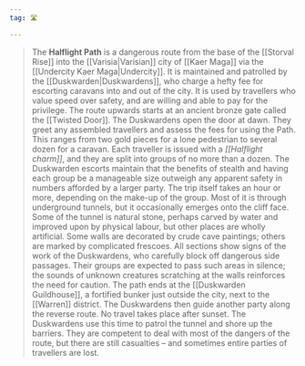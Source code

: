 ```yaml
---
tag: 🛣️

---
```

> The **Halflight Path** is a dangerous route from the base of the [[Storval Rise]] into the [[Varisia|Varisian]] city of [[Kaer Maga]] via the [[Undercity Kaer Maga|Undercity]]. It is maintained and patrolled by the [[Duskwarden|Duskwardens]], who charge a hefty fee for escorting caravans into and out of the city. It is used by travellers who value speed over safety, and are willing and able to pay for the privilege.
> The route upwards starts at an ancient bronze gate called the [[Twisted Door]]. The Duskwardens open the door at dawn. They greet any assembled travellers and assess the fees for using the Path. This ranges from two gold pieces for a lone pedestrian to several dozen for a caravan.
> Each traveller is issued with a *[[Halflight charm]]*, and they are split into groups of no more than a dozen. The Duskwarden escorts maintain that the benefits of stealth and having each group be a manageable size outweigh any apparent safety in numbers afforded by a larger party.
> The trip itself takes an hour or more, depending on the make-up of the group. Most of it is through underground tunnels, but it occasionally emerges onto the cliff face. Some of the tunnel is natural stone, perhaps carved by water and improved upon by physical labour, but other places are wholly artificial. 
> Some walls are decorated by crude cave paintings; others are marked by complicated frescoes. All sections show signs of the work of the Duskwardens, who carefully block off dangerous side passages. Their groups are expected to pass such areas in silence; the sounds of unknown creatures scratching at the walls reinforces the need for caution.
> The path ends at the [[Duskwarden Guildhouse]], a fortified bunker just outside the city, next to the [[Warren]] district. The Duskwardens then guide another party along the reverse route.
> No travel takes place after sunset. The Duskwardens use this time to patrol the tunnel and shore up the barriers. They are competent to deal with most of the dangers of the route, but there are still casualties – and sometimes entire parties of travellers are lost. 








